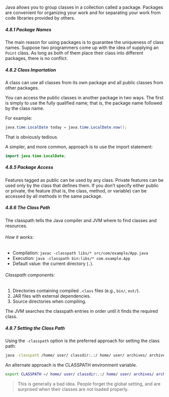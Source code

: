 Java allows you to group classes in a collection called a package. Packages are convenient for organizing your work and for separating your work from code libraries provided by others.

##### 4.8.1 Package Names

The main reason for using packages is to guarantee the uniqueness of class names. Suppose two programmers come up with the idea of supplying an `Point` class. As long as both of them place their class into different packages, there is no conflict.

##### 4.8.2 Class Importation

A class can use all classes from its own package and all public classes from other packages.

You can access the public classes in another package in two ways. The first is simply to use the fully qualified name; that is, the package name followed by the class name.

For example: 
```java
java.time.LocalDate today = java.time.LocalDate.now();
```

That is obviously tedious.

A simpler, and more common, approach is to use the import statement:
```java
import java.time.LocalDate;
```

##### 4.8.5 Package Access

Features tagged as public can be used by any class. Private features can be used only by the class that defines them. If you don’t specify either public or private, the feature (that is, the class, method, or variable) can be accessed by all methods in the same package.

##### 4.8.6 The Class Path

The classpath tells the Java compiler and JVM where to find classes and resources.

###### How it works:
- Compilation:
    `javac -classpath libs/* src/com/example/App.java`
- Execution:
    `java -classpath bin:libs/* com.example.App`
- Default value: the current directory (`.`).

###### Classpath components:
1. Directories containing compiled `.class` files (e.g., `bin/`, `out/`).
2. JAR files with external dependencies.
3. Source directories when compiling.

The JVM searches the classpath entries in order until it finds the required class.

##### 4.8.7 Setting the Class Path

Using the `-classpath` option is the preferred approach for setting the class path:
```bash
java -classpath /home/ user/ classdir:.:/ home/ user/ archives/ archive.jar MyProg
```

An alternate approach is the CLASSPATH environment variable.
```bash
export CLASSPATH =/ home/ user/ classdir:.:/ home/ user/ archives/ archive.jar
```

> This is generally a bad idea. People forget the global setting, and are surprised when their classes are not loaded properly.